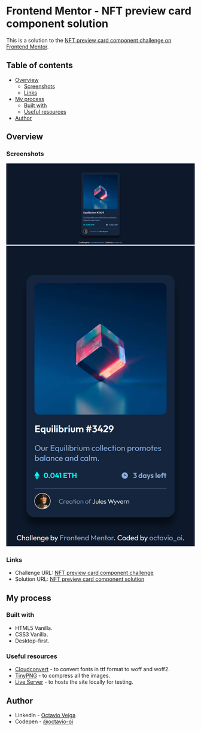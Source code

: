 # Frontend Mentor - NFT preview card component solution

This is a solution to the [NFT preview card component challenge on Frontend Mentor](https://www.frontendmentor.io/challenges/nft-preview-card-component-SbdUL_w0U).

## Table of contents

- [Overview](#overview)
  - [Screenshots](#screenshots)
  - [Links](#links)
- [My process](#my-process)
  - [Built with](#built-with)
  - [Useful resources](#useful-resources)
- [Author](#author)

## Overview

### Screenshots

![desktop](github/screenshot/desktop.png)
![mobile](github/screenshot/mobile.png)

### Links

- Challenge URL: [NFT preview card component challenge](https://www.frontendmentor.io/challenges/nft-preview-card-component-SbdUL_w0U)
- Solution URL: [NFT preview card component solution](https://octavio-oi.github.io/Frontend-Mentor-Challenges-Complete/challenges/nft-preview-card-component/)

## My process

### Built with

- HTML5 Vanilla.
- CSS3 Vanilla.
- Desktop-first.

### Useful resources

- [Cloudconvert](https://cloudconvert.com/) - to convert fonts in ttf format to woff and woff2.
- [TinyPNG](https://tinypng.com/) - to compress all the images.
- [Live Server](https://marketplace.visualstudio.com/items?itemName=ritwickdey.LiveServer) - to hosts the site locally for testing.

## Author

- Linkedin - [Octavio Veiga](https://www.linkedin.com/in/octavio-veiga-1606ba1a2/)
- Codepen - [@octavio-oi](https://codepen.io/octavio-oi)